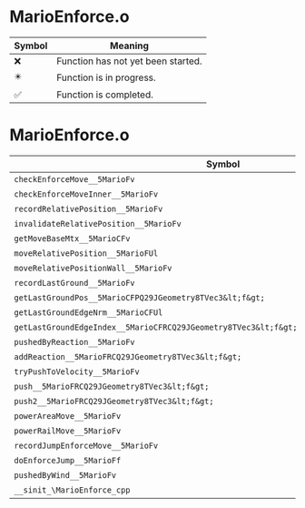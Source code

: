 # MarioEnforce.o
| Symbol | Meaning 
| ------------- | ------------- 
| :x: | Function has not yet been started. 
| :eight_pointed_black_star: | Function is in progress. 
| :white_check_mark: | Function is completed. 


# MarioEnforce.o
| Symbol | Decompiled? |
| ------------- | ------------- |
| `checkEnforceMove__5MarioFv` | :x: |
| `checkEnforceMoveInner__5MarioFv` | :x: |
| `recordRelativePosition__5MarioFv` | :x: |
| `invalidateRelativePosition__5MarioFv` | :x: |
| `getMoveBaseMtx__5MarioCFv` | :x: |
| `moveRelativePosition__5MarioFUl` | :x: |
| `moveRelativePositionWall__5MarioFv` | :x: |
| `recordLastGround__5MarioFv` | :x: |
| `getLastGroundPos__5MarioCFPQ29JGeometry8TVec3&lt;f&gt;` | :x: |
| `getLastGroundEdgeNrm__5MarioCFUl` | :x: |
| `getLastGroundEdgeIndex__5MarioCFRCQ29JGeometry8TVec3&lt;f&gt;RCQ29JGeometry8TVec3&lt;f&gt;` | :x: |
| `pushedByReaction__5MarioFv` | :x: |
| `addReaction__5MarioFRCQ29JGeometry8TVec3&lt;f&gt;` | :x: |
| `tryPushToVelocity__5MarioFv` | :x: |
| `push__5MarioFRCQ29JGeometry8TVec3&lt;f&gt;` | :x: |
| `push2__5MarioFRCQ29JGeometry8TVec3&lt;f&gt;` | :x: |
| `powerAreaMove__5MarioFv` | :x: |
| `powerRailMove__5MarioFv` | :x: |
| `recordJumpEnforceMove__5MarioFv` | :x: |
| `doEnforceJump__5MarioFf` | :x: |
| `pushedByWind__5MarioFv` | :x: |
| `__sinit_\MarioEnforce_cpp` | :x: |
